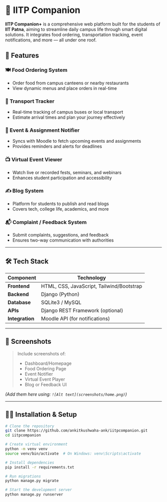 # 🧭 IITP Companion

**IITP Companion+** is a comprehensive web platform built for the students of **IIT Patna**, aiming to streamline daily campus life through smart digital solutions. It integrates food ordering, transportation tracking, event notifications, and more — all under one roof.

## 🚀 Features

### 🍽️ Food Ordering System
- Order food from campus canteens or nearby restaurants
- View dynamic menus and place orders in real-time

### 🚌 Transport Tracker
- Real-time tracking of campus buses or local transport
- Estimate arrival times and plan your journey effectively

### 📝 Event & Assignment Notifier
- Syncs with Moodle to fetch upcoming events and assignments
- Provides reminders and alerts for deadlines

### 📺 Virtual Event Viewer
- Watch live or recorded fests, seminars, and webinars
- Enhances student participation and accessibility

### ✍️ Blog System
- Platform for students to publish and read blogs
- Covers tech, college life, academics, and more

### 📬 Complaint / Feedback System
- Submit complaints, suggestions, and feedback
- Ensures two-way communication with authorities

---

## 🛠️ Tech Stack

| Component        | Technology          |
|------------------|---------------------|
| **Frontend**     | HTML, CSS, JavaScript, Tailwind/Bootstrap |
| **Backend**      | Django (Python)     |
| **Database**     | SQLite3 / MySQL     |
| **APIs**         | Django REST Framework (optional) |
| **Integration**  | Moodle API (for notifications) |

---

## 📸 Screenshots

> Include screenshots of:
> - Dashboard/Homepage  
> - Food Ordering Page  
> - Event Notifier  
> - Virtual Event Player  
> - Blog or Feedback UI

*(Add them here using: `![Alt text](screenshots/home.png)`)*

---

## 🧑‍💻 Installation & Setup

```bash
# Clone the repository
git clone https://github.com/ankitkushwaha-ank/iitpcompanion.git
cd iitpcompanion

# Create virtual environment
python -m venv venv
source venv/bin/activate  # On Windows: venv\Scripts\activate

# Install dependencies
pip install -r requirements.txt

# Run migrations
python manage.py migrate

# Start the development server
python manage.py runserver